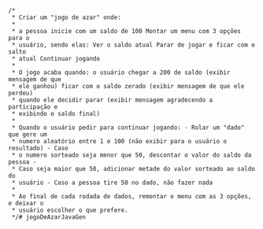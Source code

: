 	/*
	 * Criar um "jogo de azar" onde:
	 * 
	 * a pessoa inicie com um saldo de 100 Montar um menu com 3 opções para o
	 * usuário, sendo elas: Ver o saldo atual Parar de jogar e ficar com o salto
	 * atual Continuar jogando
	 * 
	 * O jogo acaba quando: o usuário chegar a 200 de saldo (exibir mensagem de que
	 * ele ganhou) ficar com o saldo zerado (exibir mensagem de que ele perdeu)
	 * quando ele decidir parar (exibir mensagem agradecendo a participação e
	 * exibindo o saldo final)
	 * 
	 * Quando o usuário pedir para continuar jogando: - Rolar um "dado" que gere um
	 * numero aleatório entre 1 e 100 (não exibir para o usuário o resultado) - Caso
	 * o numero sorteado seja menor que 50, descontar o valor do saldo da pessoa -
	 * Caso seja maior que 50, adicionar metade do valor sorteado ao saldo do
	 * usuário - Caso a pessoa tire 50 no dado, não fazer nada
	 * 
	 * Ao final de cada rodada de dados, remontar o menu com as 3 opções, e deixar o
	 * usuário escolher o que prefere.
	 */# jogoDeAzarJavaGen
